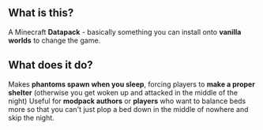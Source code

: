 ## What is this?
A Minecraft **Datapack** - basically something you can install onto **vanilla worlds** to change the game.
## What does it do?
Makes **phantoms spawn when you sleep**, forcing players to **make a proper shelter** (otherwise you get woken up and attacked in the middle of the night)
Useful for **modpack authors** or **players** who want to balance beds more so that you can't just plop a bed down in the middle of nowhere and skip the night.
